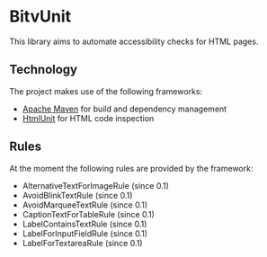 BitvUnit
=============

This library aims to automate accessibility checks for HTML pages.

Technology
-------------

The project makes use of the following frameworks:

* [Apache Maven](http://maven.apache.org/) for build and dependency management
* [HtmlUnit](http://htmlunit.sourceforge.net/) for HTML code inspection

Rules
-------------

At the moment the following rules are provided by the framework:

* AlternativeTextForImageRule (since 0.1)
* AvoidBlinkTextRule (since 0.1)
* AvoidMarqueeTextRule (since 0.1)
* CaptionTextForTableRule (since 0.1)
* LabelContainsTextRule (since 0.1)
* LabelForInputFieldRule (since 0.1)
* LabelForTextareaRule (since 0.1)